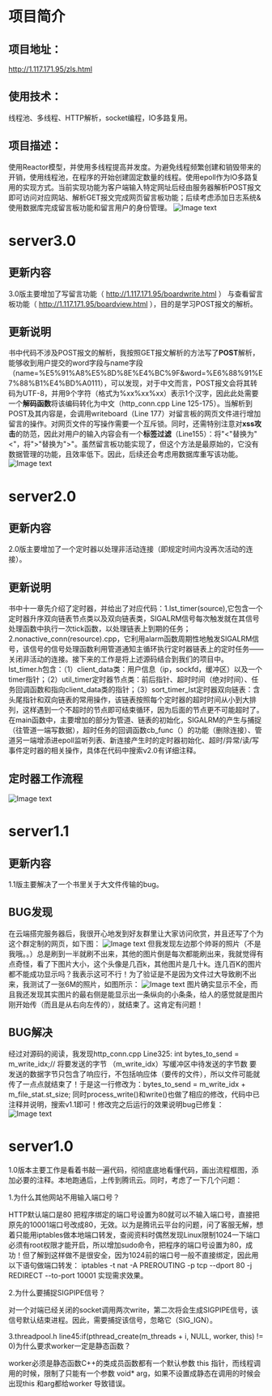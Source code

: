 # 项目简介

## 项目地址：
  http://1.117.171.95/zls.html
## 使用技术：
线程池、多线程、HTTP解析，socket编程，IO多路复用。
## 项目描述：
使用Reactor模型，并使用多线程提高并发度。为避免线程频繁创建和销毁带来的开销，使用线程池，在程序的开始创建固定数量的线程。使用epoll作为IO多路复用的实现方式。当前实现功能为客户端输入特定网址后经由服务器解析POST报文即可访问对应网站、解析GET报文完成网页留言板功能；后续考虑添加日志系统&使用数据库完成留言板功能和留言用户的身份管理。
![Image text](https://ftp.bmp.ovh/imgs/2021/07/6fb1d72408fd9950.png)

# server3.0
## 更新内容
3.0版主要增加了写留言功能（ http://1.117.171.95/boardwrite.html ） 与查看留言板功能（ http://1.117.171.95/boardview.html ），目的是学习POST报文的解析。

## 更新说明
  书中代码不涉及POST报文的解析，我按照GET报文解析的方法写了**POST**解析，能够收到用户提交的word字段与name字段（name=%E5%91%A8%E5%8D%8E%E4%BC%9F&word=%E6%88%91%E7%88%B1%E4%BD%A0111），可以发现，对于中文而言，POST报文会将其转码为UTF-8，并用9个字符（格式为%xx%xx%xx）表示1个汉字，因此此处需要一个**解码函数**将该编码转化为中文（http_conn.cpp Line 125-175）。当解析到POST及其内容是，会调用writeboard（Line 177）对留言板的网页文件进行增加留言的操作。对网页文件的写操作需要一个互斥锁。同时，还需特别注意对**xss攻击**的防范，因此对用户的输入内容会有一个**标签过滤**（Line155）：将"<"替换为"&lt;"，将">"替换为"&gt;"。虽然留言板功能实现了，但这个方法是最原始的，它没有数据管理的功能，且效率低下。因此，后续还会考虑用数据库重写该功能。
  ![Image text](https://ftp.bmp.ovh/imgs/2021/07/90e58b74139d012f.jpg)

# server2.0

## 更新内容
2.0版主要增加了一个定时器以处理非活动连接（即规定时间内没再次活动的连接）。

## 更新说明
  书中十一章先介绍了定时器，并给出了对应代码：1.lst_timer(source),它包含一个定时器升序双向链表节点类以及双向链表类，SIGALRM信号每次触发就在其信号处理函数中执行一次tick函数，以处理链表上到期的任务；2.nonactive_conn(resource).cpp，它利用alarm函数周期性地触发SIGALRM信号，该信号的信号处理函数利用管道通知主循环执行定时器链表上的定时任务——关闭非活动的连接。接下来的工作是将上述源码结合到我们的项目中。
  lst_timer.h包含：（1）client_data类：用户信息（ip，sockfd，缓冲区）以及一个timer指针；（2）util_timer定时器节点类：前后指针、超时时间（绝对时间）、任务回调函数和指向client_data类的指针；（3）sort_timer_lst定时器双向链表：含头尾指针和双向链表的常用操作，该链表按照每个定时器的超时时间从小到大排列，这样遇到一个不超时的节点即可结束循环，因为后面的节点更不可能超时了。
  在main函数中，主要增加的部分为管道、链表的初始化，SIGALRM的产生与捕捉（往管道一端写数据），超时任务的回调函数cb_func（）的功能（删除连接）、管道另一端增添进epoll监听列表、新连接产生时的定时器初始化、超时/异常/读/写事件定时器的相关操作，具体在代码中搜索v2.0有详细注释。
  
## 定时器工作流程
![Image text](https://ftp.bmp.ovh/imgs/2021/07/3247b71a2e7a15e1.jpg)


# server1.1

## 更新内容
1.1版主要解决了一个书里关于大文件传输的bug。

## BUG发现
  在云端搭完服务器后，我很开心地发到好友群里让大家访问欣赏，并且还写了个为这个群定制的网页，如下图：
![Image text](https://ftp.bmp.ovh/imgs/2021/07/a2f3aa6eb35f1767.jpg)
  但我发现左边那个帅哥的照片（不是我哦。。）总是刷到一半就刷不出来，其他的图片倒是每次都能刷出来，我就觉得有点奇怪，看了下图片大小，这个头像是几百k，其他图片是几十k。连几百K的图片都不能成功显示吗？我表示这可不行！为了验证是不是因为文件过大导致刷不出来，我测试了一张6M的照片，如图所示：
 ![Image text](https://ftp.bmp.ovh/imgs/2021/07/9833614b976420cd.jpg)
 图片确实显示不全，而且我还发现其实图片的最右侧是能显示出一条纵向的小条条，给人的感觉就是图片刚开始传（而且是从右向左传的），就结束了。这肯定有问题！
 
 ## BUG解决
 经过对源码的阅读，我发现http_conn.cpp Line325:
 int bytes_to_send = m_write_idx;// 将要发送的字节 （m_write_idx）写缓冲区中待发送的字节数 要发送的数据字节只包含了响应行，不包括响应体（要传的文件），所以文件可能就传了一点点就结束了！于是这一行修改为：bytes_to_send = m_write_idx + m_file_stat.st_size; 同时process_write()和write()也做了相应的修改，代码中已注释并说明，搜索v1.1即可！修改完之后运行的效果说明bug已修复：
 ![Image text]( https://ftp.bmp.ovh/imgs/2021/07/4bdc40c8c29daa1d.png)
 
 

# server1.0

1.0版本主要工作是看着书敲一遍代码，彻彻底底地看懂代码，画出流程框图，添加必要的注释。本地跑通后，上传到腾讯云。同时，考虑了一下几个问题：

1.为什么其他网站不用输入端口号？

HTTP默认端口是80 把程序绑定的端口号设置为80就可以不输入端口号，直接把原先的10001端口号改成80，无效。以为是腾讯云平台的问题，问了客服无解，想着只能用iptables做本地端口转发，查阅资料时偶然发现Linux限制1024一下端口必须有root权限才能开启，所以增加sudo命令，把程序的端口号设置为80，成功！但了解到这样做不是很安全，因为1024前的端口号一般不直接绑定，因此用以下语句做端口转发：
iptables -t nat -A PREROUTING -p tcp --dport 80 -j REDIRECT --to-port 10001
实现需求效果。


2.为什么要捕捉SIGPIPE信号？

对一个对端已经关闭的socket调用两次write，第二次将会生成SIGPIPE信号，该信号默认结束进程。因此，需要捕捉该信号，忽略它（SIG_IGN）。

3.threadpool.h line45:if(pthread_create(m_threads + i, NULL, worker, this) != 0)为什么要求worker一定是静态函数？

worker必须是静态函数C++的类成员函数都有一个默认参数 this 指针，而线程调用的时候，限制了只能有一个参数 void* arg，如果不设置成静态在调用的时候会出现this 和arg都给worker 导致错误。

